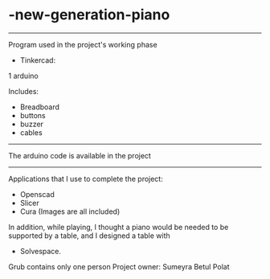 # -new-generation-piano
--------------------------------------------
Program used in the project's working phase
- Tinkercad:

1 arduino

Includes:
- Breadboard
- buttons 
- buzzer
- cables 

-------------------------------------------

The arduino code is available in the project

-------------------------------------------

Applications that I use to complete the project:
- Openscad
- Slicer
- Cura
(Images are all included)

In addition, while playing, I thought a piano would be needed to be supported by a table, and I designed a table with 
- Solvespace.


Grub contains only one person
Project owner: Sumeyra Betul Polat
